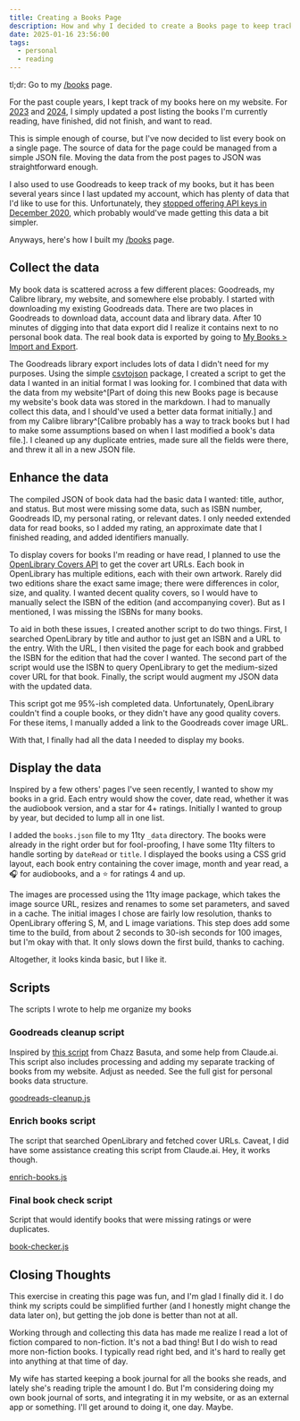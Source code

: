```yaml
---
title: Creating a Books Page
description: How and why I decided to create a Books page to keep track of my reading.
date: 2025-01-16 23:56:00
tags:
  - personal
  - reading
---
```


tl;dr: Go to my [/books](/books) page.

For the past couple years, I kept track of my books here on my website. For [2023](/posts/2023/books-of-2023) and [2024](/posts/2024/books-of-2024), I simply updated a post listing the books I'm currently reading, have finished, did not finish, and want to read.

This is simple enough of course, but I've now decided to list every book on a single page. The source of data for the page could be managed from a simple JSON file. Moving the data from the post pages to JSON was straightforward enough.

I also used to use Goodreads to keep track of my books, but it has been several years since I last updated my account, which has plenty of data that I'd like to use for this. Unfortunately, they [stopped offering API keys in December 2020](https://www.goodreads.com/api), which probably would've made getting this data a bit simpler.

Anyways, here's how I built my [/books](/books) page.

## Collect the data

My book data is scattered across a few different places: Goodreads, my Calibre library, my website, and somewhere else probably. I started with downloading my existing Goodreads data. There are two places in Goodreads to download data, account data and library data. After 10 minutes of digging into that data export did I realize it contains next to no personal book data. The real book data is exported by going to [My Books > Import and Export](https://www.goodreads.com/review/import).

The Goodreads library export includes lots of data I didn't need for my purposes. Using the simple [csvtojson](https://www.npmjs.com/package/csvtojson) package, I created a script to get the data I wanted in an initial format I was looking for. I combined that data with the data from my website^[Part of doing this new Books page is because my website's book data was stored in the markdown. I had to manually collect this data, and I should've used a better data format initially.] and from my Calibre library^[Calibre probably has a way to track books but I had to make some assumptions based on when I last modified a book's data file.]. I cleaned up any duplicate entries, made sure all the fields were there, and threw it all in a new JSON file.

## Enhance the data

The compiled JSON of book data had the basic data I wanted: title, author, and status. But most were missing some data, such as ISBN number, Goodreads ID, my personal rating, or relevant dates. I only needed extended data for read books, so I added my rating, an approximate date that I finished reading, and added identifiers manually.

To display covers for books I'm reading or have read, I planned to use the [OpenLibrary Covers API](https://openlibrary.org/dev/docs/api/covers) to get the cover art URLs. Each book in OpenLibrary has multiple editions, each with their own artwork. Rarely did two editions share the exact same image; there were differences in color, size, and quality. I wanted decent quality covers, so I would have to manually select the ISBN of the edition (and accompanying cover). But as I mentioned, I was missing the ISBNs for many books.

To aid in both these issues, I created another script to do two things. First, I searched OpenLibrary by title and author to just get an ISBN and a URL to the entry. With the URL, I then visited the page for each book and grabbed the ISBN for the edition that had the cover I wanted. The second part of the script would use the ISBN to query OpenLibrary to get the medium-sized cover URL for that book. Finally, the script would augment my JSON data with the updated data.

This script got me 95%-ish completed data. Unfortunately, OpenLibrary couldn't find a couple books, or they didn't have any good quality covers. For these items, I manually added a link to the Goodreads cover image URL.

With that, I finally had all the data I needed to display my books.

## Display the data

Inspired by a few others' pages I've seen recently, I wanted to show my books in a grid. Each entry would show the cover, date read, whether it was the audiobook version, and a star for 4+ ratings. Initially I wanted to group by year, but decided to lump all in one list.

I added the `books.json` file to my 11ty `_data` directory. The books were already in the right order but for fool-proofing, I have some 11ty filters to handle sorting by `dateRead` or `title`. I displayed the books using a CSS grid layout, each book entry containing the cover image, month and year read, a 🎧 for audiobooks, and a ⭐ for ratings 4 and up.

The images are processed using the 11ty image package, which takes the image source URL, resizes and renames to some set parameters, and saved in a cache. The initial images I chose are fairly low resolution, thanks to OpenLibrary offering S, M, and L image variations. This step does add some time to the build, from about 2 seconds to 30-ish seconds for 100 images, but I'm okay with that. It only slows down the first build, thanks to caching.

Altogether, it looks kinda basic, but I like it.

## Scripts

The scripts I wrote to help me organize my books

### Goodreads cleanup script

Inspired by [this script](https://thisguise.wtf/blog/2024/12/06/building-a-goodreads-bookshelf-for-11ty/) from Chazz Basuta, and some help from Claude.ai. This script also includes processing and adding my separate tracking of books from my website. Adjust as needed. See the full gist for personal books data structure.

[goodreads-cleanup.js](https://gist.github.com/sphars/ff804c646c54c339df4bd2b70760f695#file-goodreads-cleanup-js)

### Enrich books script

The script that searched OpenLibrary and fetched cover URLs. Caveat, I did have some assistance creating this script from Claude.ai. Hey, it works though.

[enrich-books.js](https://gist.github.com/sphars/ff804c646c54c339df4bd2b70760f695#file-enrich-books-js)

### Final book check script

Script that would identify books that were missing ratings or were duplicates.

[book-checker.js](https://gist.github.com/sphars/ff804c646c54c339df4bd2b70760f695#file-book-checker-js)

## Closing Thoughts

This exercise in creating this page was fun, and I'm glad I finally did it. I do think my scripts could be simplified further (and I honestly might change the data later on), but getting the job done is better than not at all.

Working through and collecting this data has made me realize I read a lot of fiction compared to non-fiction. It's not a bad thing! But I do wish to read more non-fiction books. I typically read right bed, and it's hard to really get into anything at that time of day.

My wife has started keeping a book journal for all the books she reads, and lately she's reading triple the amount I do. But I'm considering doing my own book journal of sorts, and integrating it in my website, or as an external app or something. I'll get around to doing it, one day. Maybe.
